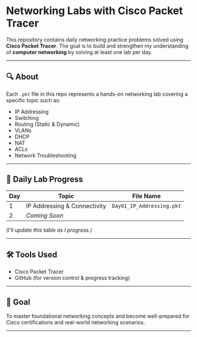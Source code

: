 # Networking Labs with Cisco Packet Tracer

This repository contains daily networking practice problems solved using **Cisco Packet Tracer**. The goal is to build and strengthen my understanding of **computer networking** by solving at least one lab per day.

---

## 🔍 About

Each `.pkt` file in this repo represents a hands-on networking lab covering a specific topic such as:

- IP Addressing
- Switching
- Routing (Static & Dynamic)
- VLANs
- DHCP
- NAT
- ACLs
- Network Troubleshooting

---

## 📅 Daily Lab Progress

| Day | Topic | File Name |
|-----|-------|-----------|
| 1 | IP Addressing & Connectivity | `Day01_IP_Addressing.pkt` |
| 2 | _Coming Soon_ |  |

_(I’ll update this table as I progress.)_

---

## 🛠️ Tools Used

- Cisco Packet Tracer
- GitHub (for version control & progress tracking)

---

## 🎯 Goal

To master foundational networking concepts and become well-prepared for Cisco certifications and real-world networking scenarios.

---

